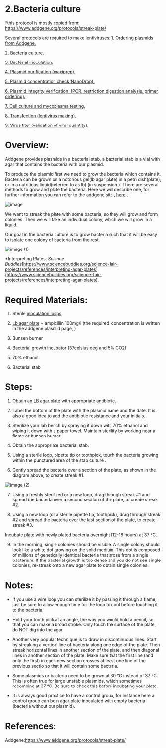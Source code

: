  2.Bacteria culture
===============================

*this protocol is mostly copied from: https://www.addgene.org/protocols/streak-plate/

  

Several protocols are required to make lentiviruses:
[1.  Ordering plasmids from Addgene.](https://github.com/NeuralSyntaxLab/lab-handbook/blob/main/Chemichals%2C%20Solutions%2C%20Dlutions%2C%20and%20Reagents/lentivirus%20production%20protocols/1.ordering%20plasmids%20from%20Addgene.md)
    
[2.  Bacteria culture.](https://github.com/NeuralSyntaxLab/lab-handbook/blob/main/Chemichals%2C%20Solutions%2C%20Dlutions%2C%20and%20Reagents/lentivirus%20production%20protocols/2.bacteria%20culture.md)
    
[3.  Bacterial inoculation.](https://github.com/NeuralSyntaxLab/lab-handbook/blob/main/Chemichals%2C%20Solutions%2C%20Dlutions%2C%20and%20Reagents/lentivirus%20production%20protocols/3.bacterial%20inoculation.md)
    
[4.  Plasmid purification (maxiprep).](https://github.com/NeuralSyntaxLab/lab-handbook/blob/main/Chemichals%2C%20Solutions%2C%20Dlutions%2C%20and%20Reagents/lentivirus%20production%20protocols/4.%20plasmid%20purification.md)
    
[5.  Plasmid concentration check(NanoDrop).](https://github.com/NeuralSyntaxLab/lab-handbook/blob/main/Chemichals%2C%20Solutions%2C%20Dlutions%2C%20and%20Reagents/lentivirus%20production%20protocols/5.%20plasmid%20concentration%20check.md)
    
[6.  Plasmid integrity verification  (PCR, restriction digestion analysis, primer ordering).](https://github.com/NeuralSyntaxLab/lab-handbook/blob/main/Chemichals%2C%20Solutions%2C%20Dlutions%2C%20and%20Reagents/lentivirus%20production%20protocols/6.plasmid%20integrity%20verification(sequencing).md)
    
[7.  Cell culture and mycoplasma testing.](https://github.com/NeuralSyntaxLab/lab-handbook/blob/main/Chemichals%2C%20Solutions%2C%20Dlutions%2C%20and%20Reagents/lentivirus%20production%20protocols/7.HEK%20293T%20cells%20split%20and%20maintenance.md)
    
[8. Transfection (lentivirus making).](https://github.com/NeuralSyntaxLab/lab-handbook/blob/main/Chemichals%2C%20Solutions%2C%20Dlutions%2C%20and%20Reagents/lentivirus%20production%20protocols/8.Transfection.md)
    
[9.  Virus titer (validation of viral quantity).](https://github.com/NeuralSyntaxLab/lab-handbook/blob/main/Chemichals,%20Solutions,%20Dlutions,%20and%20Reagents/lentivirus%20production%20protocols/9.virus%20titer%20(validation%20of%20viral%20quantity).md)
    


Overview:
=========

Addgene provides plasmids in a bacterial stab, a bacterial stab is a vial with agar that contains the bacteria with our plasmid.

To produce the plasmid first we need to grow the bacteria which contains it. Bacteria can be grown on a notorious gel(lb agar plate) in a petri dish(plate), or in a nutritious liquid(referred to as lb) (in suspension ). There are several methods to grow and plate the bacteria. Here we will describe one, for further information you can refer to the addgene site , [here](https://www.addgene.org/protocols/streak-plate/) .

![image](https://user-images.githubusercontent.com/111876216/232286563-18875932-3bd5-42b5-b6d5-6b333e8e1bcf.png)

We want to streak the plate with some bacteria, so they will grow and form colonies. Then we will take an individual colony, which we will grow in a liquid.

Our goal in the bacteria culture is to grow bacteria such that it will be easy to isolate one colony of bacteria from the rest.

![image (1)](https://user-images.githubusercontent.com/111876216/232286569-e4c2f7cd-0527-4c0f-8465-35f90a46b7d5.png)


*Interpreting Plates. _Science Buddies_[https://www.sciencebuddies.org/science-fair-projects/references/interpreting-agar-plates](https://www.sciencebuddies.org/science-fair-projects/references/interpreting-agar-plates).

Required Materials:
===================

1.  Sterile [inoculation loops](https://www1.weizmann.ac.il/rechesh/warehouse-catalog/search-results?searchText=loop&type=1&fromIndex=1&toIndex=50&)
    
2.  [Lb agar plate](https://www1.weizmann.ac.il/rechesh/warehouse-catalog/search-results?searchText=020010278&type=1&fromIndex=1&toIndex=50&) \+ ampicillin 100mg/l (the required  concentration is written in the addgene plasmid page, )
    
3.  Bunsen burner
    
4.  Bacterial growth incubator (37celsius deg and 5% CO2)
    
5.  70% ethanol.
    
6.  Bacterial stab
    

Steps:
======

1.  Obtain an [LB agar plate](https://www.addgene.org/protocols/pouring-lb-agar-plates/) with appropriate antibiotic.
    
2.  Label the bottom of the plate with the plasmid name and the date. It is also a good idea to add the antibiotic resistance and your initials.
    
3.  Sterilize your lab bench by spraying it down with 70% ethanol and wiping it down with a paper towel. Maintain sterility by working near a flame or bunsen burner.
    
4.  Obtain the appropriate bacterial stab.
    
5.  Using a sterile loop, pipette tip or toothpick, touch the bacteria growing within the punctured area of the stab culture .
    
6.  Gently spread the bacteria over a section of the plate, as shown in the diagram above, to create streak #1.
    
   ![image (2)](https://user-images.githubusercontent.com/111876216/232286576-2d53ab9a-e84f-49df-8e30-75ad47ec6022.png)

    
7.  Using a freshly sterilized or a new loop, drag through streak #1 and spread the bacteria over a second section of the plate, to create streak #2.
    
8.  Using a new loop (or a sterile pipette tip, toothpick),  drag through streak #2 and spread the bacteria over the last section of the plate, to create streak #3.
    

Incubate plate with newly plated bacteria overnight (12-18 hours) at 37 °C.

9.  In the morning, single colonies should be visible. A single colony should look like a white dot growing on the solid medium. This dot is composed of millions of genetically identical bacteria that arose from a single bacterium. If the bacterial growth is too dense and you do not see single colonies, re-streak onto a new agar plate to obtain single colonies.
    

Notes:
======

  

* If you use a wire loop you can sterilize it by passing it through a flame, just be sure to allow enough time for the loop to cool before touching it to the bacteria.
    

  

  

* Hold your tooth pick at an angle, the way you would hold a pencil, so that you can make a broad stroke. Only touch the surface of the plate, do NOT dig into the agar.
    

  

* Another very popular technique is to draw in discontinuous lines. Start by streaking a vertical line of bacteria along one edge of the plate. Then streak horizontal lines in another section of the plate, and then diagonal lines in another section of the plate. Make sure that the first line (and only the first) in each new section crosses at least one line of the previous sectio so that it will contain some bacteria.
    

  

  

* Some plasmids or bacteria need to be grown at 30 °C instead of 37 °C. This is often true for large unstable plasmids, which sometimes recombine at 37 °C. Be sure to check this before incubating your plate.
    

* It is always good practice to have a control group, for instance here a control group can be n agar plate inoculated with empty bacteria  (bacteria without our plasmid).

References:
===========

Addgene:https://www.addgene.org/protocols/streak-plate/
